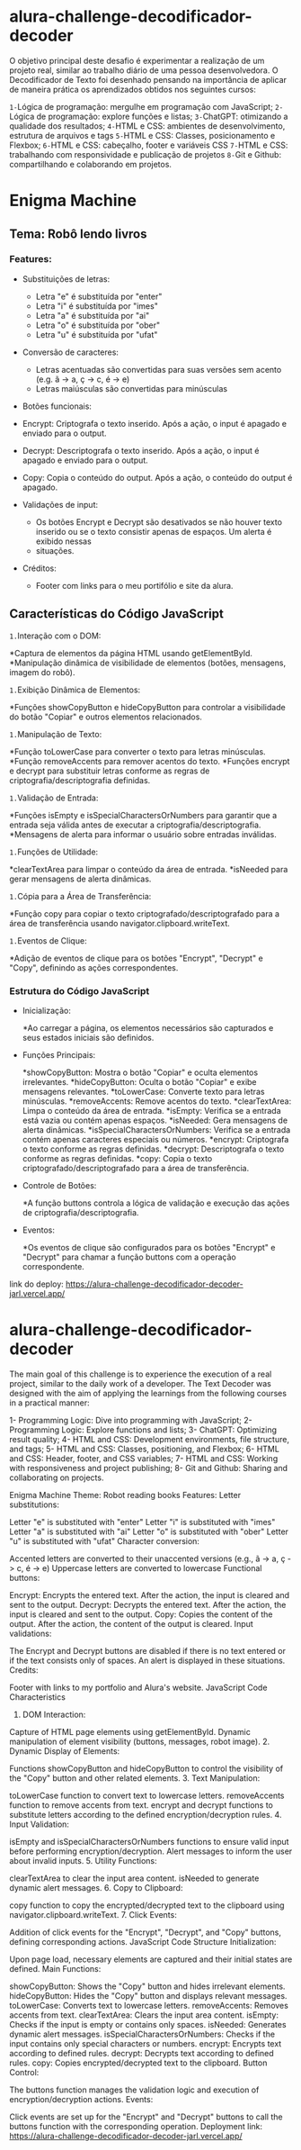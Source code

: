 # alura-challenge-decodificador-decoder
O objetivo principal deste desafio é experimentar a realização de um projeto real, similar ao trabalho diário de uma pessoa desenvolvedora.
O Decodificador de Texto foi desenhado pensando na importância de aplicar de maneira prática os aprendizados obtidos nos seguintes cursos:

`1-`Lógica de programação: mergulhe em programação com JavaScript;
`2-`Lógica de programação: explore funções e listas; 
`3-`ChatGPT: otimizando a qualidade dos resultados;
`4-`HTML e CSS: ambientes de desenvolvimento, estrutura de arquivos e tags
`5-`HTML e CSS: Classes, posicionamento e Flexbox;
`6-`HTML e CSS: cabeçalho, footer e variáveis CSS 
`7-`HTML e CSS: trabalhando com responsividade e publicação de projetos 
`8-`Git e Github: compartilhando e colaborando em projetos.

# Enigma Machine
## Tema: Robô lendo livros
### Features:

* Substituições de letras:

  * Letra "e" é substituída por "enter"
  * Letra "i" é substituída por "imes"
  * Letra "a" é substituída por "ai"
  * Letra "o" é substituída por "ober"
  * Letra "u" é substituída por "ufat"
    
* Conversão de caracteres:

  * Letras acentuadas são convertidas para suas versões sem acento (e.g. ã -> a, ç -> c, é -> e)
  * Letras maiúsculas são convertidas para minúsculas

 * Botões funcionais:

  * Encrypt: Criptografa o texto inserido. Após a ação, o input é apagado e enviado para o output.
  * Decrypt: Descriptografa o texto inserido. Após a ação, o input é apagado e enviado para o output.
  * Copy: Copia o conteúdo do output. Após a ação, o conteúdo do output é apagado.

* Validações de input:

  * Os botões Encrypt e Decrypt são desativados se não houver texto inserido ou se o texto consistir apenas de espaços. Um alerta é exibido nessas 
  * situações.

* Créditos:
  * Footer com links para o meu portifólio e site da alura.


## Características do Código JavaScript
`1.`Interação com o DOM:

  *Captura de elementos da página HTML usando getElementById.
  *Manipulação dinâmica de visibilidade de elementos (botões, mensagens, imagem do robô).

`1.`Exibição Dinâmica de Elementos:

  *Funções showCopyButton e hideCopyButton para controlar a visibilidade do botão "Copiar" e outros elementos relacionados.

`1.`Manipulação de Texto:

  *Função toLowerCase para converter o texto para letras minúsculas.
  *Função removeAccents para remover acentos do texto.
  *Funções encrypt e decrypt para substituir letras conforme as regras de criptografia/descriptografia definidas.

`1.`Validação de Entrada:

  *Funções isEmpty e isSpecialCharactersOrNumbers para garantir que a entrada seja válida antes de executar a criptografia/descriptografia.
  *Mensagens de alerta para informar o usuário sobre entradas inválidas.

`1.`Funções de Utilidade:

  *clearTextArea para limpar o conteúdo da área de entrada.
  *isNeeded para gerar mensagens de alerta dinâmicas.

`1.`Cópia para a Área de Transferência:

  *Função copy para copiar o texto criptografado/descriptografado para a área de transferência usando navigator.clipboard.writeText.

`1.`Eventos de Clique:

  *Adição de eventos de clique para os botões "Encrypt", "Decrypt" e "Copy", definindo as ações correspondentes.

### Estrutura do Código JavaScript

* Inicialização:

  *Ao carregar a página, os elementos necessários são capturados e seus estados iniciais são definidos.

* Funções Principais:

  *showCopyButton: Mostra o botão "Copiar" e oculta elementos irrelevantes.
  *hideCopyButton: Oculta o botão "Copiar" e exibe mensagens relevantes.
  *toLowerCase: Converte texto para letras minúsculas.
  *removeAccents: Remove acentos do texto.
  *clearTextArea: Limpa o conteúdo da área de entrada.
  *isEmpty: Verifica se a entrada está vazia ou contém apenas espaços.
  *isNeeded: Gera mensagens de alerta dinâmicas.
  *isSpecialCharactersOrNumbers: Verifica se a entrada contém apenas caracteres especiais ou números.
  *encrypt: Criptografa o texto conforme as regras definidas.
  *decrypt: Descriptografa o texto conforme as regras definidas.
  *copy: Copia o texto criptografado/descriptografado para a área de transferência.

* Controle de Botões:

  *A função buttons controla a lógica de validação e execução das ações de criptografia/descriptografia.

* Eventos:

  *Os eventos de clique são configurados para os botões "Encrypt" e "Decrypt" para chamar a função buttons com a operação correspondente.

link do deploy: https://alura-challenge-decodificador-decoder-jarl.vercel.app/

# alura-challenge-decodificador-decoder

The main goal of this challenge is to experience the execution of a real project, similar to the daily work of a developer.
The Text Decoder was designed with the aim of applying the learnings from the following courses in a practical manner:

1- Programming Logic: Dive into programming with JavaScript;
2- Programming Logic: Explore functions and lists;
3- ChatGPT: Optimizing result quality;
4- HTML and CSS: Development environments, file structure, and tags;
5- HTML and CSS: Classes, positioning, and Flexbox;
6- HTML and CSS: Header, footer, and CSS variables;
7- HTML and CSS: Working with responsiveness and project publishing;
8- Git and Github: Sharing and collaborating on projects.

Enigma Machine
Theme: Robot reading books
Features:
Letter substitutions:

Letter "e" is substituted with "enter"
Letter "i" is substituted with "imes"
Letter "a" is substituted with "ai"
Letter "o" is substituted with "ober"
Letter "u" is substituted with "ufat"
Character conversion:

Accented letters are converted to their unaccented versions (e.g., ã -> a, ç -> c, é -> e)
Uppercase letters are converted to lowercase
Functional buttons:

Encrypt: Encrypts the entered text. After the action, the input is cleared and sent to the output.
Decrypt: Decrypts the entered text. After the action, the input is cleared and sent to the output.
Copy: Copies the content of the output. After the action, the content of the output is cleared.
Input validations:

The Encrypt and Decrypt buttons are disabled if there is no text entered or if the text consists only of spaces. An alert is displayed in these situations.
Credits:

Footer with links to my portfolio and Alura's website.
JavaScript Code Characteristics
1. DOM Interaction:

Capture of HTML page elements using getElementById.
Dynamic manipulation of element visibility (buttons, messages, robot image).
2. Dynamic Display of Elements:

Functions showCopyButton and hideCopyButton to control the visibility of the "Copy" button and other related elements.
3. Text Manipulation:

toLowerCase function to convert text to lowercase letters.
removeAccents function to remove accents from text.
encrypt and decrypt functions to substitute letters according to the defined encryption/decryption rules.
4. Input Validation:

isEmpty and isSpecialCharactersOrNumbers functions to ensure valid input before performing encryption/decryption.
Alert messages to inform the user about invalid inputs.
5. Utility Functions:

clearTextArea to clear the input area content.
isNeeded to generate dynamic alert messages.
6. Copy to Clipboard:

copy function to copy the encrypted/decrypted text to the clipboard using navigator.clipboard.writeText.
7. Click Events:

Addition of click events for the "Encrypt", "Decrypt", and "Copy" buttons, defining corresponding actions.
JavaScript Code Structure
Initialization:

Upon page load, necessary elements are captured and their initial states are defined.
Main Functions:

showCopyButton: Shows the "Copy" button and hides irrelevant elements.
hideCopyButton: Hides the "Copy" button and displays relevant messages.
toLowerCase: Converts text to lowercase letters.
removeAccents: Removes accents from text.
clearTextArea: Clears the input area content.
isEmpty: Checks if the input is empty or contains only spaces.
isNeeded: Generates dynamic alert messages.
isSpecialCharactersOrNumbers: Checks if the input contains only special characters or numbers.
encrypt: Encrypts text according to defined rules.
decrypt: Decrypts text according to defined rules.
copy: Copies encrypted/decrypted text to the clipboard.
Button Control:

The buttons function manages the validation logic and execution of encryption/decryption actions.
Events:

Click events are set up for the "Encrypt" and "Decrypt" buttons to call the buttons function with the corresponding operation.
Deployment link: https://alura-challenge-decodificador-decoder-jarl.vercel.app/
